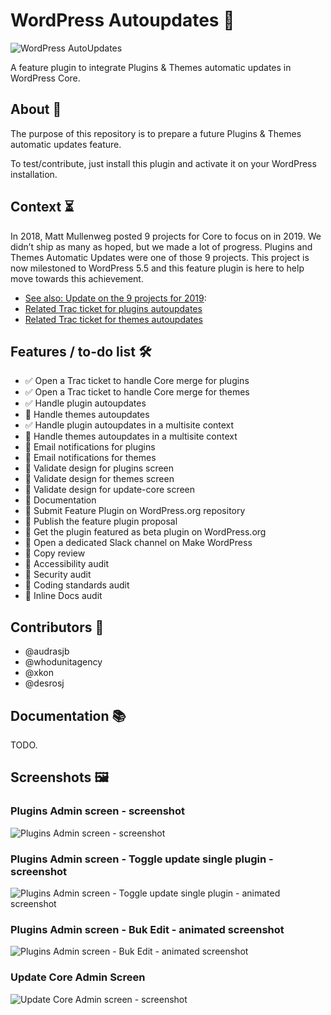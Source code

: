 # WordPress Autoupdates 🤖

![WordPress AutoUpdates](https://jeanbaptisteaudras.com/images/wp-autoupdates-banner.png)

A feature plugin to integrate Plugins & Themes automatic updates in WordPress Core.

## About 🔎

The purpose of this repository is to prepare a future Plugins & Themes automatic updates feature.

To test/contribute, just install this plugin and activate it on your WordPress installation.

## Context ⏳

In 2018, Matt Mullenweg posted 9 projects for Core to focus on in 2019. We didn’t ship as many as hoped, but we made a lot of progress. Plugins and Themes Automatic Updates were one of those 9 projects. This project is now milestoned to WordPress 5.5 and this feature plugin is here to help move towards this achievement.

- [See also: Update on the 9 projects for 2019](https://make.wordpress.org/core/2019/12/06/update-9-projects-for-2019/):
- [Related Trac ticket for plugins autoupdates](https://core.trac.wordpress.org/ticket/48850)
- [Related Trac ticket for themes autoupdates](https://core.trac.wordpress.org/ticket/48850)

## Features / to-do list 🛠

- ✅ Open a Trac ticket to handle Core merge for plugins
- ✅ Open a Trac ticket to handle Core merge for themes
- ✅ Handle plugin autoupdates
- 🔲 Handle themes autoupdates
- ✅ Handle plugin autoupdates in a multisite context
- 🔲 Handle themes autoupdates in a multisite context
- 🔲 Email notifications for plugins
- 🔲 Email notifications for themes
- 🔲 Validate design for plugins screen
- 🔲 Validate design for themes screen
- 🔲 Validate design for update-core screen
- 🔲 Documentation
- 🔲 Submit Feature Plugin on WordPress.org repository
- 🔲 Publish the feature plugin proposal
- 🔲 Get the plugin featured as beta plugin on WordPress.org
- 🔲 Open a dedicated Slack channel on Make WordPress
- 🔲 Copy review
- 🔲 Accessibility audit
- 🔲 Security audit
- 🔲 Coding standards audit
- 🔲 Inline Docs audit

## Contributors 👥

- @audrasjb
- @whodunitagency
- @xkon
- @desrosj

## Documentation 📚

TODO.

## Screenshots 🖼

### Plugins Admin screen - screenshot

![Plugins Admin screen - screenshot](https://jeanbaptisteaudras.com/images/wp-autoupdates-plugins-01.png)

### Plugins Admin screen - Toggle update single plugin - screenshot

![Plugins Admin screen - Toggle update single plugin - animated screenshot](https://jeanbaptisteaudras.com/images/wp-autoupdates-togglesingleplugin-01.gif)

### Plugins Admin screen - Buk Edit - animated screenshot

![Plugins Admin screen - Buk Edit - animated screenshot](https://jeanbaptisteaudras.com/images/wp-autoupdates-bulkeditplugins-01.gif)

### Update Core Admin Screen

![Update Core Admin screen - screenshot](https://jeanbaptisteaudras.com/images/wp-autoupdates-updatecore-01.png)